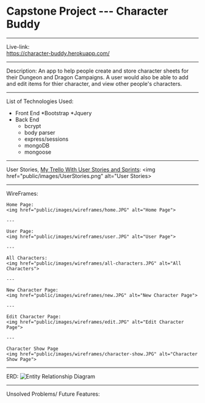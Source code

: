 # Capstone Project --- Character Buddy

---

Live-link:  
    https://character-buddy.herokuapp.com/

---

Description:
    An app to help people create and store character sheets for their Dungeon and Dragon Campaigns. A user would also be able to add and edit items for thier character, and view other people's characters.

---

List of Technologies Used:
* Front End
    *Bootstrap
    *Jquery
* Back End
    * bcrypt
    * body parser
    * express/sessions
    * mongoDB
    * mongoose

---

User Stories, <a href="https://trello.com/b/ClfHPHig/capstone-project">My Trello With User Stories and Sprints</a>: 
<img href="public/images/UserStories.png" alt="User Stories>

---

WireFrames:

    Home Page:
    <img href="public/images/wireframes/home.JPG" alt="Home Page">
    
    ---

    User Page:
    <img href="public/images/wireframes/user.JPG" alt="User Page">

    ---

    All Characters:
    <img href="public/images/wireframes/all-characters.JPG" alt="All Characters">

    ---

    New Character Page:
    <img href="public/images/wireframes/new.JPG" alt="New Character Page">

    ---

    Edit Character Page:
    <img href="public/images/wireframes/edit.JPG" alt="Edit Character Page">

    ---

    Character Show Page
    <img href="public/images/wireframes/character-show.JPG" alt="Character Show Page">

---

ERD:
<img href="public/images/ERD.png" alt="Entity Relationship Diagram">

---

Unsolved Problems/ Future Features: